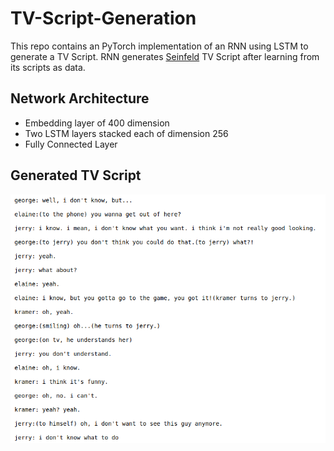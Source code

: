 # TV-Script-Generation
This repo contains an PyTorch implementation of an RNN using LSTM to generate a TV Script.
RNN generates [Seinfeld](https://en.wikipedia.org/wiki/Seinfeld) TV Script after learning from its scripts as data.

## Network Architecture
  - Embedding layer of 400 dimension
  - Two LSTM layers stacked each of dimension 256
  - Fully Connected Layer
  
## Generated TV Script
<img src="script.png"/>
